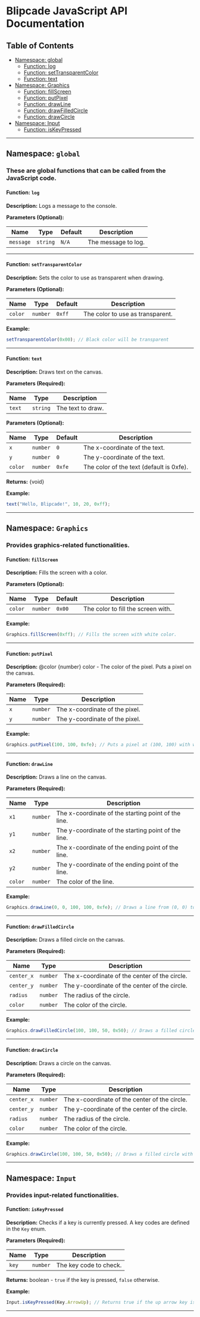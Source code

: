 # Blipcade JavaScript API Documentation

## Table of Contents

- [Namespace: global](#namespace-global)
   - [Function: log](#function-log)
   - [Function: setTransparentColor](#function-settransparentcolor)
   - [Function: text](#function-text)
- [Namespace: Graphics](#namespace-graphics)
   - [Function: fillScreen](#function-fillscreen)
   - [Function: putPixel](#function-putpixel)
   - [Function: drawLine](#function-drawline)
   - [Function: drawFilledCircle](#function-drawfilledcircle)
   - [Function: drawCircle](#function-drawcircle)
- [Namespace: Input](#namespace-input)
   - [Function: isKeyPressed](#function-iskeypressed)

---

Namespace: `global`
---
### These are global functions that can be called from the JavaScript code.



#### Function: `log`
**Description:** Logs a message to the console.

**Parameters (Optional):**

| Name | Type | Default | Description |
|------|------|---------|-------------|
| `message` | `string` | `N/A` | The message to log. |

---
#### Function: `setTransparentColor`
**Description:** Sets the color to use as transparent when drawing. 

**Parameters (Optional):**

| Name | Type | Default | Description |
|------|------|---------|-------------|
| `color` | `number` | `0xff` | The color to use as transparent. |

**Example:**

```javascript
setTransparentColor(0x00); // Black color will be transparent
```

---
#### Function: `text`
**Description:** Draws text on the canvas.  

**Parameters (Required):**

| Name | Type | Description |
|------|------|-------------|
| `text` | `string` | The text to draw. |

**Parameters (Optional):**

| Name | Type | Default | Description |
|------|------|---------|-------------|
| `x` | `number` | `0` | The x-coordinate of the text. |
| `y` | `number` | `0` | The y-coordinate of the text. |
| `color` | `number` | `0xfe` | The color of the text (default is 0xfe). |

**Returns:** {void}

**Example:**

```javascript
text("Hello, Blipcade!", 10, 20, 0xff);
```

---
Namespace: `Graphics`
---
### Provides graphics-related functionalities.



#### Function: `fillScreen`
**Description:** Fills the screen with a color.

**Parameters (Optional):**

| Name | Type | Default | Description |
|------|------|---------|-------------|
| `color` | `number` | `0x00` | The color to fill the screen with. |

**Example:**

```javascript
Graphics.fillScreen(0xff); // Fills the screen with white color.
```

---
#### Function: `putPixel`
**Description:**  @color {number} color - The color of the pixel.  Puts a pixel on the canvas. 

**Parameters (Required):**

| Name | Type | Description |
|------|------|-------------|
| `x` | `number` | The x-coordinate of the pixel. |
| `y` | `number` | The y-coordinate of the pixel. |

**Example:**

```javascript
Graphics.putPixel(100, 100, 0xfe); // Puts a pixel at (100, 100) with white color.
```

---
#### Function: `drawLine`
**Description:**   Draws a line on the canvas. 

**Parameters (Required):**

| Name | Type | Description |
|------|------|-------------|
| `x1` | `number` | The x-coordinate of the starting point of the line. |
| `y1` | `number` | The y-coordinate of the starting point of the line. |
| `x2` | `number` | The x-coordinate of the ending point of the line. |
| `y2` | `number` | The y-coordinate of the ending point of the line. |
| `color` | `number` | The color of the line. |

**Example:**

```javascript
Graphics.drawLine(0, 0, 100, 100, 0xfe); // Draws a line from (0, 0) to (100, 100) with white color.
```

---
#### Function: `drawFilledCircle`
**Description:**   Draws a filled circle on the canvas. 

**Parameters (Required):**

| Name | Type | Description |
|------|------|-------------|
| `center_x` | `number` | The x-coordinate of the center of the circle. |
| `center_y` | `number` | The y-coordinate of the center of the circle. |
| `radius` | `number` | The radius of the circle. |
| `color` | `number` | The color of the circle. |

**Example:**

```javascript
Graphics.drawFilledCircle(100, 100, 50, 0x50); // Draws a filled circle with a radius of 50 at (100, 100).
```

---
#### Function: `drawCircle`
**Description:**   Draws a circle on the canvas. 

**Parameters (Required):**

| Name | Type | Description |
|------|------|-------------|
| `center_x` | `number` | The x-coordinate of the center of the circle. |
| `center_y` | `number` | The y-coordinate of the center of the circle. |
| `radius` | `number` | The radius of the circle. |
| `color` | `number` | The color of the circle. |

**Example:**

```javascript
Graphics.drawCircle(100, 100, 50, 0x50); // Draws a filled circle with a radius of 50 at (100, 100).
```

---
Namespace: `Input`
---
### Provides input-related functionalities.



#### Function: `isKeyPressed`
**Description:**  Checks if a key is currently pressed. A key codes are defined in the `Key` enum.  

**Parameters (Required):**

| Name | Type | Description |
|------|------|-------------|
| `key` | `number` | The key code to check. |

**Returns:** boolean - `true` if the key is pressed, `false` otherwise.

**Example:**

```javascript
Input.isKeyPressed(Key.ArrowUp); // Returns true if the up arrow key is pressed.
```

---
